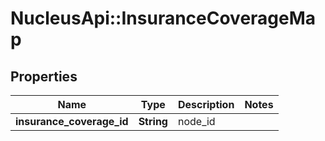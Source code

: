 # NucleusApi::InsuranceCoverageMap

## Properties
Name | Type | Description | Notes
------------ | ------------- | ------------- | -------------
**insurance_coverage_id** | **String** | node_id | 



